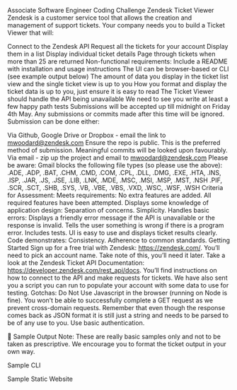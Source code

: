
Associate Software Engineer Coding Challenge
Zendesk Ticket Viewer
Zendesk is a customer service tool that allows the creation and management of support tickets. Your company needs you to build a Ticket Viewer that will:

Connect to the Zendesk API
Request all the tickets for your account
Display them in a list
Display individual ticket details
Page through tickets when more than 25 are returned
Non-functional requirements:
Include a README with installation and usage instructions
The UI can be browser-based or CLI (see example output below)
The amount of data you display in the ticket list view and the single ticket view is up to you
How you format and display the ticket data is up to you, just ensure it is easy to read
The Ticket Viewer should handle the API being unavailable
We need to see you write at least a few happy path tests
Submissions will be accepted up till midnight on Friday 4th May. Any submissions or commits made after this time will be ignored. Submission can be done either:

Via Github, Google Drive or Dropbox - email the link to mwoodard@zendesk.com Ensure the repo is public. This is the preferred method of submission. Meaningful commits will be looked upon favourably.
Via email - zip up the project and email to mwoodard@zendesk.com 
Please be aware: Gmail blocks the following file types (so please use the above): 
.ADE, .ADP, .BAT, .CHM, .CMD, .COM, .CPL, .DLL, .DMG, .EXE, .HTA, .INS, .ISP, .JAR, .JS, .JSE, .LIB, .LNK, .MDE, .MSC, .MSI, .MSP, .MST, .NSH .PIF, .SCR, .SCT, .SHB, .SYS, .VB, .VBE, .VBS, .VXD, .WSC, .WSF, .WSH
Criteria for Assessment:
Meets requirements:
No extra features are added. 
All required features have been attempted.
Displays some knowledge of application design:
Separation of concerns.
Simplicity.
Handles basic errors:
Displays a friendly error message if the API is unavailable or the response is invalid.
Tells the user something is wrong if there is a program error.
Includes tests. 
UI is easy to use and displays ticket results clearly.
Code demonstrates:
Consistency.
Adherence to common standards.
Getting Started
Sign up for a free trial with Zendesk: https://zendesk.com/. You’ll need to pick an account name. Take note of this, you’ll need it later.
Take a look at the Zendesk Ticket API Documentation: https://developer.zendesk.com/rest_api/docs. You’ll find instructions on how to connect to the API and make requests for tickets.
We have also sent you a script you can run to populate your account with some data to use for testing.
Gotchas:
Do Not Use Javascript in the browser (running on Node is fine). You won’t be able to successfully complete a GET request as we prevent cross-domain requests. 
Remember that even though the response comes back as JSON format it is still just a string and needs to be parsed to be of any use to you.
Use basic authentication.


Sample Output
Note: These are really basic samples only and not to be taken as prescriptive. We encourage you to format the ticket output in your own way.

Sample CLI


Sample Static Website


